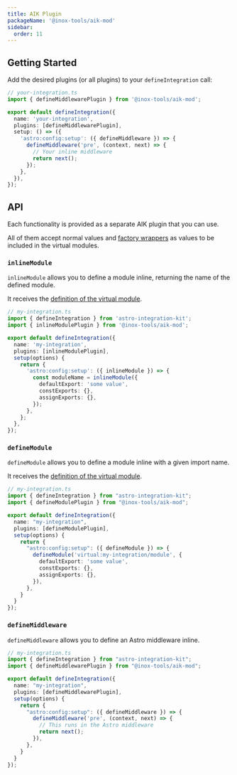 ```yaml
---
title: AIK Plugin
packageName: '@inox-tools/aik-mod'
sidebar:
  order: 11
---
```


## Getting Started

Add the desired plugins (or all plugins) to your `defineIntegration` call:

```ts ins={2,9-12} ins=/\S(defineMiddlewarePlugin)/ ins=/defineMiddleware(?= )/
// your-integration.ts
import { defineMiddlewarePlugin } from '@inox-tools/aik-mod';

export default defineIntegration({
  name: 'your-integration',
  plugins: [defineMiddlewarePlugin],
  setup: () => ({
    'astro:config:setup': ({ defineMiddleware }) => {
      defineMiddleware('pre', (context, next) => {
        // Your inline middleware
        return next();
      });
    },
  }),
});
```

## API

Each functionality is provided as a separate AIK plugin that you can use.

All of them accept normal values and [factory wrappers](/inline-mod/factory-wrappers/) as values to be included in the virtual modules.

### `inlineModule`

`inlineModule` allows you to define a module inline, returning the name of the defined module.

It receives the [definition of the virtual module](/inline-mod/vite-plugin/#inlinemodule).

```ts /inlineModule\b/ {2,7}
// my-integration.ts
import { defineIntegration } from 'astro-integration-kit';
import { inlineModulePlugin } from '@inox-tools/aik-mod';

export default defineIntegration({
  name: 'my-integration',
  plugins: [inlineModulePlugin],
  setup(options) {
    return {
      'astro:config:setup': ({ inlineModule }) => {
        const moduleName = inlineModule({
          defaultExport: 'some value',
          constExports: {},
          assignExports: {},
        });
      },
    };
  },
});
```

### `defineModule`

`defineModule` allows you to define a module inline with a given import name.

It receives the [definition of the virtual module](/inline-mod/vite-plugin/#inlinemodule).

```ts /defineModule\b/ {2,7}
// my-integration.ts
import { defineIntegration } from "astro-integration-kit";
import { defineModulePlugin } from "@inox-tools/aik-mod";

export default defineIntegration({
  name: "my-integration",
  plugins: [defineModulePlugin],
  setup(options) {
    return {
      "astro:config:setup": ({ defineModule }) => {
        defineModule('virtual:my-integration/module', {
          defaultExport: 'some value',
          constExports: {},
          assignExports: {},
        }),
      },
    }
  }
});
```

### `defineMiddleware`

`defineMiddleware` allows you to define an Astro middleware inline.

```ts /defineMiddleware\b/ {2,7}
// my-integration.ts
import { defineIntegration } from "astro-integration-kit";
import { defineMiddlewarePlugin } from "@inox-tools/aik-mod";

export default defineIntegration({
  name: "my-integration",
  plugins: [defineMiddlewarePlugin],
  setup(options) {
    return {
      "astro:config:setup": ({ defineMiddleware }) => {
        defineMiddleware('pre', (context, next) => {
          // This runs in the Astro middleware
          return next();
        }),
      },
    }
  }
});
```
